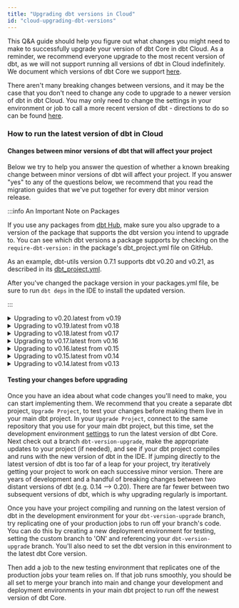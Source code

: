 ```yaml
---
title: "Upgrading dbt versions in Cloud"
id: "cloud-upgrading-dbt-versions"
---
```


This Q&A guide should help you figure out what changes you might need to make to successfully upgrade your version of dbt Core in dbt Cloud. As a reminder, we recommend everyone upgrade to the most recent version of dbt, as we will not support running all versions of dbt in Cloud indefinitely. We document which versions of dbt Core we support [here](docs/dbt-cloud/cloud-configuring-dbt-cloud/cloud-choosing-a-dbt-version#supported-versions). 

There aren't many breaking changes between versions, and it may be the case that you don't need to change any code to upgrade to a newer version of dbt in dbt Cloud. You may only need to change the settings in your environment or job to call a more recent version of dbt - directions to do so can be found [here](/docs/dbt-cloud/cloud-configuring-dbt-cloud/cloud-choosing-a-dbt-version.md).


### How to run the latest version of dbt in Cloud

#### Changes between minor versions of dbt that will affect your project

Below we try to help you answer the question of whether a known breaking change between minor versions of dbt will affect your project. If you answer "yes" to any of the questions below, we recommend that you read the migration guides that we've put together for every dbt minor version release.

:::info An Important Note on Packages

If you use any packages from [dbt Hub]([https://hub.getdbt.com/](https://hub.getdbt.com/)), make sure you also upgrade to a version of the package that supports the dbt version you intend to upgrade to. You can see which dbt versions a package supports by checking on the `require-dbt-version:` in the package's dbt_project.yml file on GitHub.

As an example, dbt-utils version 0.7.1 supports dbt v0.20 and v0.21, as described in its [dbt_project.yml](https://github.com/dbt-labs/dbt-utils/blob/0.7.1/dbt_project.yml).

After you've changed the package version in your packages.yml file, be sure to run `dbt deps` in the IDE to install the updated version.

:::


<details>
<summary>  Upgrading to v0.20.latest from v0.19 </summary>
<br></br>
- Does your project define any custom schema tests?
- Does your project use `adapter.dispatch` or the `spark_utils` package?
- Do you have custom scripts that parse dbt JSON artifacts?

If you believe your project might be affected, read more details in the migration guide [here](/docs/guides/migration-guide/upgrading-to-0-20-0).

</details>



<details>
<summary>  Upgrading to v0.19.latest from v0.18 </summary>
<br></br>
<div>

:::info Important   

If you have not already, you must add `config-version: 2` to your dbt_project.yml file.
See **Upgrading to v0.17.latest from v0.16** below for more details.

:::
</div>


- Do you have custom scripts that parse dbt JSON artifacts?
- Do you have any custom materializations?

If you believe your project might be affected, read more details in the migration guide [here](/docs/guides/migration-guide/upgrading-to-0-19-0).

</details>


<details>
<summary>  Upgrading to v0.18.latest from v0.17 </summary>
<br></br>
- Do you directly call `adapter_macro`?

If you believe your project might be affected, read more details in the migration guide [here](/docs/guides/migration-guide/upgrading-to-0-18-0).

</details>



<details>
<summary>  Upgrading to v0.17.latest from v0.16 </summary>
<br></br>
<div>

:::info Universal change

You must add `config-version: 2` to your dbt_project.yml file.
:::
</div>

<File name='dbt_project.yml'>

```yml
name: my_project
version: 1.0.0

config-version: 2

vars:
  my_var: 1
  another_var: true

models:
  ...
```

</File>

<div>

:::info Universal change

`vars:` are now defined not in your `models:` but are a separate section in dbt_project.yml file.
:::
</div>


<File name='dbt_project.yml'>

```yml
name: my_project
version: 1.0.0

config-version: 2

vars:
  my_var: 1
  another_var: true

models:
  ...
```

</File>


- Do you have dictionary configs in your dbt_project.yml such as `partition_by` or `persist_docs`? If yes, you need to add a preceding +.

<File name='dbt_project.yml'>

```yml

models:
  my_project:
    reporting:
      +partition_by:
        field: date_day
        data_type: timestamp
```
</File>

If you believe your project might be affected, read more details in the migration guide [here](/docs/guides/migration-guide/upgrading-to-0-17-0).

</details>


<details>
<summary>  Upgrading to v0.16.latest from v0.15 </summary>
<br></br>
- Do you use the custom `generate_schema_name` macro?
- Do you use `partition_by` config for BigQuery models?

If you believe your project might be affected, read more details in the migration guide [here](/docs/guides/migration-guide/upgrading-to-0-16-0).
</details>


<details>
<summary>  Upgrading to v0.15.latest from v0.14 </summary>
<br></br>
- Do you have a custom materialization?
- Do you have a macro that accesses `Relations` directly?

If you believe your project might be affected, read more details in the migration guide [here](/docs/guides/migration-guide/upgrading-to-0-15-0).
</details>

<details>
<summary>  Upgrading to v0.14.latest from v0.13 </summary>
<br></br>
- Do you still use `Archives`?
- Do you use the custom `generate_schema_name` macro?
- Do you use the `—non-destructive` flag?

If you believe your project might be affected, read more details in the migration guide [here](/docs/guides/migration-guide/upgrading-to-0-14-0).
</details>


#### Testing your changes before upgrading
Once you have an idea about what code changes you'll need to make, you can start implementing them. We recommend that you create a separate dbt project, `Upgrade Project`, to test your changes before making them live in your main dbt project. In your `Upgrade Project`, connect to the same repository that you use for your main dbt project, but this time, set the development environment [settings](docs/dbt-cloud/cloud-configuring-dbt-cloud/cloud-choosing-a-dbt-version) to run the latest version of dbt Core. Next check out a branch `dbt-version-upgrade`, make the appropriate updates to your project (if needed), and see if your dbt project compiles and runs with the new version of dbt in the IDE. If jumping directly to the latest version of dbt is too far of a leap for your project, try iteratively getting your project to work on each successive minor version. There are years of development and a handful of breaking changes between two distant versions of dbt (e.g. 0.14 --> 0.20). There are far fewer between two subsequent versions of dbt, which is why upgrading regularly is important.

Once you have your project compiling and running on the latest version of dbt in the development environment for your `dbt-version-upgrade` branch, try replicating one of your production jobs to run off your branch's code. You can do this by creating a new deployment environment for testing, setting the custom branch to 'ON' and referencing your `dbt-version-upgrade` branch. You'll also need to set the dbt version in this environment to the latest dbt Core version. 



<Lightbox src="/img/docs/dbt-cloud/cloud-configuring-dbt-cloud/cloud-upgrading-dbt-versions/custom-branch.png" title="Setting your testing environment" />


Then add a job to the new testing environment that replicates one of the production jobs your team relies on. If that job runs smoothly, you should be all set to merge your branch into main and change your development and deployment environments in your main dbt project to run off the newest version of dbt Core.

